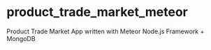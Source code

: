 product_trade_market_meteor
===========================

Product Trade Market App written with Meteor Node.js Framework + MongoDB
